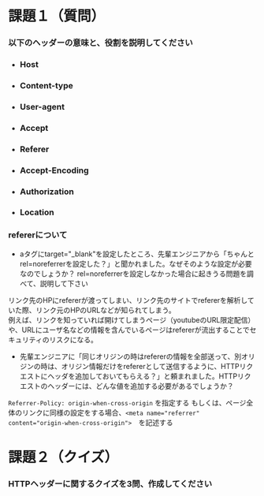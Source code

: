 # 課題１（質問）

### 以下のヘッダーの意味と、役割を説明してください

- ### Host

- ### Content-type

- ### User-agent

- ### Accept

- ### Referer

- ### Accept-Encoding

- ### Authorization

- ### Location

### refererについて

- aタグにtarget="_blank"を設定したところ、先輩エンジニアから「ちゃんとrel=noreferrerを設定した？」と聞かれました。なぜそのような設定が必要なのでしょうか？  rel=noreferrerを設定しなかった場合に起きうる問題を調べて、説明して下さい

リンク先のHPにrefererが渡ってしまい、リンク先のサイトでrefererを解析していた際、リンク元のHPのURLなどが知られてしまう。  
例えば、リンクを知っていれば開けてしまうページ（youtubeのURL限定配信）や、URLにユーザ名などの情報を含んでいるページはrefererが流出することでセキュリティのリスクになる。 

- 先輩エンジニアに「同じオリジンの時はrefererの情報を全部送って、別オリジンの時は、オリジン情報だけをrefererとして送信するように、HTTPリクエストにヘッダを追加しておいてもらえる？」と頼まれました。HTTPリクエストのヘッダーには、どんな値を追加する必要があるでしょうか？  

`Referrer-Policy: origin-when-cross-origin` を指定する
もしくは、ページ全体のリンクに同様の設定をする場合、`<meta name="referrer" content="origin-when-cross-origin">`　を記述する

# 課題２（クイズ）

### HTTPヘッダーに関するクイズを3問、作成してください
